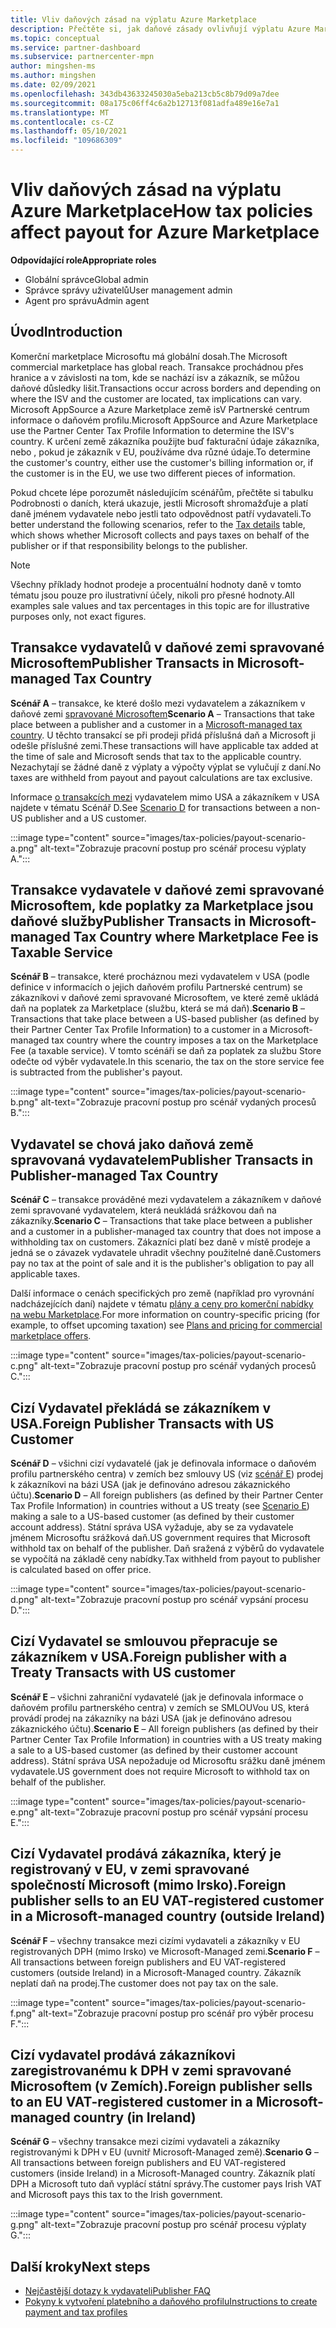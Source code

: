 ```yaml
---
title: Vliv daňových zásad na výplatu Azure Marketplace
description: Přečtěte si, jak daňové zásady ovlivňují výplatu Azure Marketplace.
ms.topic: conceptual
ms.service: partner-dashboard
ms.subservice: partnercenter-mpn
author: mingshen-ms
ms.author: mingshen
ms.date: 02/09/2021
ms.openlocfilehash: 343db43633245030a5eba213cb5c8b79d09a7dee
ms.sourcegitcommit: 08a175c06ff4c6a2b12713f081adfa489e16e7a1
ms.translationtype: MT
ms.contentlocale: cs-CZ
ms.lasthandoff: 05/10/2021
ms.locfileid: "109686309"
---
```

# <a name="how-tax-policies-affect-payout-for-azure-marketplace"></a><span data-ttu-id="f5adf-103">Vliv daňových zásad na výplatu Azure Marketplace</span><span class="sxs-lookup"><span data-stu-id="f5adf-103">How tax policies affect payout for Azure Marketplace</span></span>

<span data-ttu-id="f5adf-104">**Odpovídající role**</span><span class="sxs-lookup"><span data-stu-id="f5adf-104">**Appropriate roles**</span></span>

- <span data-ttu-id="f5adf-105">Globální správce</span><span class="sxs-lookup"><span data-stu-id="f5adf-105">Global admin</span></span>
- <span data-ttu-id="f5adf-106">Správce správy uživatelů</span><span class="sxs-lookup"><span data-stu-id="f5adf-106">User management admin</span></span>
- <span data-ttu-id="f5adf-107">Agent pro správu</span><span class="sxs-lookup"><span data-stu-id="f5adf-107">Admin agent</span></span>

## <a name="introduction"></a><span data-ttu-id="f5adf-108">Úvod</span><span class="sxs-lookup"><span data-stu-id="f5adf-108">Introduction</span></span>

<span data-ttu-id="f5adf-109">Komerční marketplace Microsoftu má globální dosah.</span><span class="sxs-lookup"><span data-stu-id="f5adf-109">The Microsoft commercial marketplace has global reach.</span></span> <span data-ttu-id="f5adf-110">Transakce prochádnou přes hranice a v závislosti na tom, kde se nachází isv a zákazník, se můžou daňové důsledky lišit.</span><span class="sxs-lookup"><span data-stu-id="f5adf-110">Transactions occur across borders and depending on where the ISV and the customer are located, tax implications can vary.</span></span> <span data-ttu-id="f5adf-111">Microsoft AppSource a Azure Marketplace země isV Partnerské centrum informace o daňovém profilu.</span><span class="sxs-lookup"><span data-stu-id="f5adf-111">Microsoft AppSource and Azure Marketplace use the Partner Center Tax Profile Information to determine the ISV's country.</span></span> <span data-ttu-id="f5adf-112">K určení země zákazníka použijte buď fakturační údaje zákazníka, nebo , pokud je zákazník v EU, používáme dva různé údaje.</span><span class="sxs-lookup"><span data-stu-id="f5adf-112">To determine the customer's country, either use the customer's billing information or, if the customer is in the EU, we use two different pieces of information.</span></span>

<span data-ttu-id="f5adf-113">Pokud chcete lépe porozumět následujícím [](tax-details-marketplace.md) scénářům, přečtěte si tabulku Podrobnosti o daních, která ukazuje, jestli Microsoft shromažďuje a platí daně jménem vydavatele nebo jestli tato odpovědnost patří vydavateli.</span><span class="sxs-lookup"><span data-stu-id="f5adf-113">To better understand the following scenarios, refer to the [Tax details](tax-details-marketplace.md) table, which shows whether Microsoft collects and pays taxes on behalf of the publisher or if that responsibility belongs to the publisher.</span></span>

> [!NOTE]
> <span data-ttu-id="f5adf-114">Všechny příklady hodnot prodeje a procentuální hodnoty daně v tomto tématu jsou pouze pro ilustrativní účely, nikoli pro přesné hodnoty.</span><span class="sxs-lookup"><span data-stu-id="f5adf-114">All examples sale values and tax percentages in this topic are for illustrative purposes only, not exact figures.</span></span>

## <a name="publisher-transacts-in-microsoft-managed-tax-country"></a><span data-ttu-id="f5adf-115">Transakce vydavatelů v daňové zemi spravované Microsoftem</span><span class="sxs-lookup"><span data-stu-id="f5adf-115">Publisher Transacts in Microsoft-managed Tax Country</span></span>

<span data-ttu-id="f5adf-116">**Scénář A** – transakce, ke které došlo mezi vydavatelem a zákazníkem v daňové zemi [spravované Microsoftem](tax-details-marketplace.md#microsoft-managed-countries)</span><span class="sxs-lookup"><span data-stu-id="f5adf-116">**Scenario A** – Transactions that take place between a publisher and a customer in a [Microsoft-managed tax country](tax-details-marketplace.md#microsoft-managed-countries).</span></span> <span data-ttu-id="f5adf-117">U těchto transakcí se při prodeji přidá příslušná daň a Microsoft ji odešle příslušné zemi.</span><span class="sxs-lookup"><span data-stu-id="f5adf-117">These transactions will have applicable tax added at the time of sale and Microsoft sends that tax to the applicable country.</span></span> <span data-ttu-id="f5adf-118">Nezachytají se žádné daně z výplaty a výpočty výplat se vylučují z daní.</span><span class="sxs-lookup"><span data-stu-id="f5adf-118">No taxes are withheld from payout and payout calculations are tax exclusive.</span></span>

<span data-ttu-id="f5adf-119">Informace [o transakcích mezi](#foreign-publisher-transacts-with-us-customer) vydavatelem mimo USA a zákazníkem v USA najdete v tématu Scénář D.</span><span class="sxs-lookup"><span data-stu-id="f5adf-119">See [Scenario D](#foreign-publisher-transacts-with-us-customer) for transactions between a non-US publisher and a US customer.</span></span>

:::image type="content" source="images/tax-policies/payout-scenario-a.png" alt-text="Zobrazuje pracovní postup pro scénář procesu výplaty A.":::

## <a name="publisher-transacts-in-microsoft-managed-tax-country-where-marketplace-fee-is-taxable-service"></a><span data-ttu-id="f5adf-121">Transakce vydavatele v daňové zemi spravované Microsoftem, kde poplatky za Marketplace jsou daňové služby</span><span class="sxs-lookup"><span data-stu-id="f5adf-121">Publisher Transacts in Microsoft-managed Tax Country where Marketplace Fee is Taxable Service</span></span>

<span data-ttu-id="f5adf-122">**Scénář B** – transakce, které procháznou mezi vydavatelem v USA (podle definice v informacích o jejich daňovém profilu Partnerské centrum) se zákazníkovi v daňové zemi spravované Microsoftem, ve které země ukládá daň na poplatek za Marketplace (službu, která se má daň).</span><span class="sxs-lookup"><span data-stu-id="f5adf-122">**Scenario B** – Transactions that take place between a US-based publisher (as defined by their Partner Center Tax Profile Information) to a customer in a Microsoft-managed tax country where the country imposes a tax on the Marketplace Fee (a taxable service).</span></span> <span data-ttu-id="f5adf-123">V tomto scénáři se daň za poplatek za službu Store odečte od výběr vydavatele.</span><span class="sxs-lookup"><span data-stu-id="f5adf-123">In this scenario, the tax on the store service fee is subtracted from the publisher's payout.</span></span>

:::image type="content" source="images/tax-policies/payout-scenario-b.png" alt-text="Zobrazuje pracovní postup pro scénář vydaných procesů B.":::

## <a name="publisher-transacts-in-publisher-managed-tax-country"></a><span data-ttu-id="f5adf-125">Vydavatel se chová jako daňová země spravovaná vydavatelem</span><span class="sxs-lookup"><span data-stu-id="f5adf-125">Publisher Transacts in Publisher-managed Tax Country</span></span>

<span data-ttu-id="f5adf-126">**Scénář C** – transakce prováděné mezi vydavatelem a zákazníkem v daňové zemi spravované vydavatelem, která neukládá srážkovou daň na zákazníky.</span><span class="sxs-lookup"><span data-stu-id="f5adf-126">**Scenario C** – Transactions that take place between a publisher and a customer in a publisher-managed tax country that does not impose a withholding tax on customers.</span></span> <span data-ttu-id="f5adf-127">Zákazníci platí bez daně v místě prodeje a jedná se o závazek vydavatele uhradit všechny použitelné daně.</span><span class="sxs-lookup"><span data-stu-id="f5adf-127">Customers pay no tax at the point of sale and it is the publisher's obligation to pay all applicable taxes.</span></span>

<span data-ttu-id="f5adf-128">Další informace o cenách specifických pro země (například pro vyrovnání nadcházejících daní) najdete v tématu [plány a ceny pro komerční nabídky na webu Marketplace](/azure/marketplace/plans-pricing#custom-prices).</span><span class="sxs-lookup"><span data-stu-id="f5adf-128">For more information on country-specific pricing (for example, to offset upcoming taxation) see [Plans and pricing for commercial marketplace offers](/azure/marketplace/plans-pricing#custom-prices).</span></span>

:::image type="content" source="images/tax-policies/payout-scenario-c.png" alt-text="Zobrazuje pracovní postup pro scénář vydaných procesů C.":::

## <a name="foreign-publisher-transacts-with-us-customer"></a><span data-ttu-id="f5adf-130">Cizí Vydavatel překládá se zákazníkem v USA.</span><span class="sxs-lookup"><span data-stu-id="f5adf-130">Foreign Publisher Transacts with US Customer</span></span>

<span data-ttu-id="f5adf-131">**Scénář D** – všichni cizí vydavatelé (jak je definovala informace o daňovém profilu partnerského centra) v zemích bez smlouvy US (viz [scénář E](#foreign-publisher-with-a-treaty-transacts-with-us-customer)) prodej k zákazníkovi na bázi USA (jak je definováno adresou zákaznického účtu).</span><span class="sxs-lookup"><span data-stu-id="f5adf-131">**Scenario D** – All foreign publishers (as defined by their Partner Center Tax Profile Information) in countries without a US treaty (see [Scenario E](#foreign-publisher-with-a-treaty-transacts-with-us-customer)) making a sale to a US-based customer (as defined by their customer account address).</span></span> <span data-ttu-id="f5adf-132">Státní správa USA vyžaduje, aby se za vydavatele jménem Microsoftu srážková daň.</span><span class="sxs-lookup"><span data-stu-id="f5adf-132">US government requires that Microsoft withhold tax on behalf of the publisher.</span></span> <span data-ttu-id="f5adf-133">Daň sražená z výběrů do vydavatele se vypočítá na základě ceny nabídky.</span><span class="sxs-lookup"><span data-stu-id="f5adf-133">Tax withheld from payout to publisher is calculated based on offer price.</span></span>

:::image type="content" source="images/tax-policies/payout-scenario-d.png" alt-text="Zobrazuje pracovní postup pro scénář vypsání procesu D.":::

## <a name="foreign-publisher-with-a-treaty-transacts-with-us-customer"></a><span data-ttu-id="f5adf-135">Cizí Vydavatel se smlouvou přepracuje se zákazníkem v USA.</span><span class="sxs-lookup"><span data-stu-id="f5adf-135">Foreign publisher with a Treaty Transacts with US customer</span></span>

<span data-ttu-id="f5adf-136">**Scénář E** – všichni zahraniční vydavatelé (jak je definovala informace o daňovém profilu partnerského centra) v zemích se SMLOUVou US, která provádí prodej na zákazníky na bázi USA (jak je definováno adresou zákaznického účtu).</span><span class="sxs-lookup"><span data-stu-id="f5adf-136">**Scenario E** – All foreign publishers (as defined by their Partner Center Tax Profile Information) in countries with a US treaty making a sale to a US-based customer (as defined by their customer account address).</span></span> <span data-ttu-id="f5adf-137">Státní správa USA nepožaduje od Microsoftu srážku daně jménem vydavatele.</span><span class="sxs-lookup"><span data-stu-id="f5adf-137">US government does not require Microsoft to withhold tax on behalf of the publisher.</span></span>

:::image type="content" source="images/tax-policies/payout-scenario-e.png" alt-text="Zobrazuje pracovní postup pro scénář vypsání procesu E.":::

## <a name="foreign-publisher-sells-to-an-eu-vat-registered-customer-in-a-microsoft-managed-country-outside-ireland"></a><span data-ttu-id="f5adf-139">Cizí Vydavatel prodává zákazníka, který je registrovaný v EU, v zemi spravované společností Microsoft (mimo Irsko).</span><span class="sxs-lookup"><span data-stu-id="f5adf-139">Foreign publisher sells to an EU VAT-registered customer in a Microsoft-managed country (outside Ireland)</span></span>

<span data-ttu-id="f5adf-140">**Scénář F** – všechny transakce mezi cizími vydavateli a zákazníky v EU registrovaných DPH (mimo Irsko) ve Microsoft-Managed zemi.</span><span class="sxs-lookup"><span data-stu-id="f5adf-140">**Scenario F** – All transactions between foreign publishers and EU VAT-registered customers (outside Ireland) in a Microsoft-Managed country.</span></span> <span data-ttu-id="f5adf-141">Zákazník neplatí daň na prodej.</span><span class="sxs-lookup"><span data-stu-id="f5adf-141">The customer does not pay tax on the sale.</span></span>

:::image type="content" source="images/tax-policies/payout-scenario-f.png" alt-text="Zobrazuje pracovní postup pro scénář pro výběr procesu F.":::

## <a name="foreign-publisher-sells-to-an-eu-vat-registered-customer-in-a-microsoft-managed-country-in-ireland"></a><span data-ttu-id="f5adf-143">Cizí vydavatel prodává zákazníkovi zaregistrovanému k DPH v zemi spravované Microsoftem (v Zemích).</span><span class="sxs-lookup"><span data-stu-id="f5adf-143">Foreign publisher sells to an EU VAT-registered customer in a Microsoft-managed country (in Ireland)</span></span>

<span data-ttu-id="f5adf-144">**Scénář G** – všechny transakce mezi cizími vydavateli a zákazníky registrovanými k DPH v EU (uvnitř Microsoft-Managed země).</span><span class="sxs-lookup"><span data-stu-id="f5adf-144">**Scenario G** – All transactions between foreign publishers and EU VAT-registered customers (inside Ireland) in a Microsoft-Managed country.</span></span> <span data-ttu-id="f5adf-145">Zákazník platí DPH a Microsoft tuto daň vyplácí státní správy.</span><span class="sxs-lookup"><span data-stu-id="f5adf-145">The customer pays Irish VAT and Microsoft pays this tax to the Irish government.</span></span>

:::image type="content" source="images/tax-policies/payout-scenario-g.png" alt-text="Zobrazuje pracovní postup pro scénář procesu výplaty G.":::

## <a name="next-steps"></a><span data-ttu-id="f5adf-147">Další kroky</span><span class="sxs-lookup"><span data-stu-id="f5adf-147">Next steps</span></span>

- [<span data-ttu-id="f5adf-148">Nejčastější dotazy k vydavateli</span><span class="sxs-lookup"><span data-stu-id="f5adf-148">Publisher FAQ</span></span>](/azure/marketplace/marketplace-faq-publisher-guide)
- [<span data-ttu-id="f5adf-149">Pokyny k vytvoření platebního a daňového profilu</span><span class="sxs-lookup"><span data-stu-id="f5adf-149">Instructions to create payment and tax profiles</span></span>](./set-up-your-payout-account.md?context=%2fazure%2fmarketplace%2fcontext%2fcontext#create-a-payment-profile)